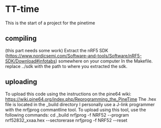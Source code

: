 # TT-time
This is the start of a project for the pinetime

## compiling
(this part needs some work)
Extract the nRF5 SDK (https://www.nordicsemi.com/Software-and-tools/Software/nRF5-SDK/Download#infotabs) somewhere on your computer
In the Makefile. replace ../sdk with the path to where you extracted the sdk.

## uploading
To upload this code using the instructions on the pine64 wiki:
https://wiki.pine64.org/index.php/Reprogramming_the_PineTime
The .hex file is located in the _build directory
I personally use a J-link programmer with the nrfjprog commantline tool.
To upload using this tool, use the following commands:
cd _build
nrfjprog -f NRF52 --program nrf52832_xxaa.hex --sectorerase
nrfjprog -f NRF52 --reset
